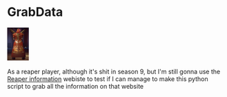 # GrabData

<img src="https://github.com/Ethan9030/GrabData/blob/main/EtZ5MwSXIAAS-Jr.png" alt="Image" width="10%" height="10%">

As a reaper player, although it's shit in season 9, but I'm still gonna use the [Reaper information](https://overwatch.fandom.com/wiki/Reaper#Overwatch_1) webiste to test if I can manage to make this python script to grab all the information on that website
